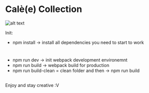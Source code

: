 # Calè(e) Collection

![alt text](https://github.com/Celebrerr/calee/blob/main/github.png?raw=true)

Init:

-   npm install -> install all dependencies you need to start to work

#

-   npm run dev -> init webpack development environemnt
-   npm run build -> webpack build for production
-   npm run build-clean = clean folder and then -> npm run build

##

Enjoy and stay creative :V
